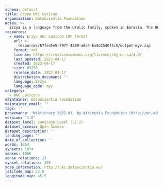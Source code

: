```yaml
---
schema: default
title: Erzya UKC Lexicon
organization: DataScientia Foundation
notes: >-
  Erzya is a language from the Uralic family, spoken in Eurasia. The UKC Lexicon of Erzya is represented as a lexico-semantic network. It consists of words, word senses, synsets, as well as sense-level and synset-level relationships.
resources:
  - name: Erzya UKC Lexicon LMF format
    url: >-
      resources/67fed5e5-797f-4289-a6a4-ba8d2540f4c8/output-myv.zip
    format: xml
    license: https://creativecommons.org/licenses/by-nc-sa/4.0/
    last_updated: 2023-04-17
    created: 2023-04-17
    size: 69258
    release_date: 2023-04-17
    distribution_document: ''
    language: Erzya
    language_code: myv
category:
  - UKC Lexicons
maintainer: DataScientia Foundation
maintainer_email: ''
tags: ''
provenance: 'Wiktionary 2022.01. by Wikimedia Foundation (http://en.wiktionary.org); CogNet 2.1 by Khuyagbaatar Batsuren, National University of Mongolia (http://cognet.ukc.disi.unitn.it); UniMet: Universal Metonymy 1.0 by Temuulen Khishigsuren and Gábor Bella (http://ukc.disi.unitn.it/index.php/metonymy/); MorphyNet 2.0 by Gábor Bella and Khuyagbaatar Batsuren (http://ukc.disi.unitn.it/index.php/morphynet/); Antonymy 1.0 by Gábor Bella (http://ukc.datascientia.eu); NorthEuraLex 0.9 by Johannes Dellert and Gerhard Jäger, Eberhard Karls Universität Tübingen (http://northeuralex.org/); Princeton WordNet 2.1 by Princeton University (https://wordnet.princeton.edu)'
version: '1.0'
dataset_level: Language Level (L1-2)
dataset_access: Open Access
dataset_description: ''
landing_page: ''
date_of_collection: ''
words: 1054
synsets: 1074
senses: 1060
sense_relations: 17
synset_relations: 198
more_information: http://ukc.datascientia.eu/
latitude_map: 53.0
longitude_map: 45.5
---
```


